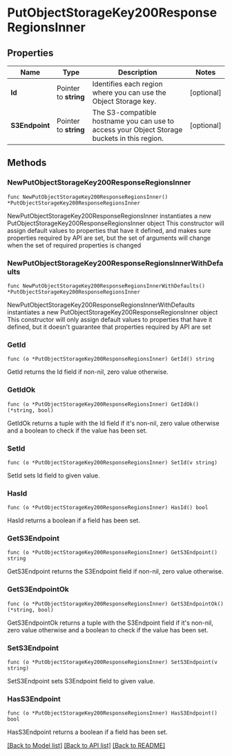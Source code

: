# PutObjectStorageKey200ResponseRegionsInner

## Properties

Name | Type | Description | Notes
------------ | ------------- | ------------- | -------------
**Id** | Pointer to **string** | Identifies each region where you can use the Object Storage key. | [optional] 
**S3Endpoint** | Pointer to **string** | The S3-compatible hostname you can use to access your Object Storage buckets in this region. | [optional] 

## Methods

### NewPutObjectStorageKey200ResponseRegionsInner

`func NewPutObjectStorageKey200ResponseRegionsInner() *PutObjectStorageKey200ResponseRegionsInner`

NewPutObjectStorageKey200ResponseRegionsInner instantiates a new PutObjectStorageKey200ResponseRegionsInner object
This constructor will assign default values to properties that have it defined,
and makes sure properties required by API are set, but the set of arguments
will change when the set of required properties is changed

### NewPutObjectStorageKey200ResponseRegionsInnerWithDefaults

`func NewPutObjectStorageKey200ResponseRegionsInnerWithDefaults() *PutObjectStorageKey200ResponseRegionsInner`

NewPutObjectStorageKey200ResponseRegionsInnerWithDefaults instantiates a new PutObjectStorageKey200ResponseRegionsInner object
This constructor will only assign default values to properties that have it defined,
but it doesn't guarantee that properties required by API are set

### GetId

`func (o *PutObjectStorageKey200ResponseRegionsInner) GetId() string`

GetId returns the Id field if non-nil, zero value otherwise.

### GetIdOk

`func (o *PutObjectStorageKey200ResponseRegionsInner) GetIdOk() (*string, bool)`

GetIdOk returns a tuple with the Id field if it's non-nil, zero value otherwise
and a boolean to check if the value has been set.

### SetId

`func (o *PutObjectStorageKey200ResponseRegionsInner) SetId(v string)`

SetId sets Id field to given value.

### HasId

`func (o *PutObjectStorageKey200ResponseRegionsInner) HasId() bool`

HasId returns a boolean if a field has been set.

### GetS3Endpoint

`func (o *PutObjectStorageKey200ResponseRegionsInner) GetS3Endpoint() string`

GetS3Endpoint returns the S3Endpoint field if non-nil, zero value otherwise.

### GetS3EndpointOk

`func (o *PutObjectStorageKey200ResponseRegionsInner) GetS3EndpointOk() (*string, bool)`

GetS3EndpointOk returns a tuple with the S3Endpoint field if it's non-nil, zero value otherwise
and a boolean to check if the value has been set.

### SetS3Endpoint

`func (o *PutObjectStorageKey200ResponseRegionsInner) SetS3Endpoint(v string)`

SetS3Endpoint sets S3Endpoint field to given value.

### HasS3Endpoint

`func (o *PutObjectStorageKey200ResponseRegionsInner) HasS3Endpoint() bool`

HasS3Endpoint returns a boolean if a field has been set.


[[Back to Model list]](../README.md#documentation-for-models) [[Back to API list]](../README.md#documentation-for-api-endpoints) [[Back to README]](../README.md)



